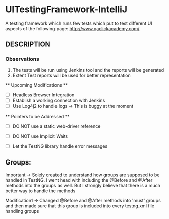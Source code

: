 # UITestingFramework-IntelliJ #
A testing framework which runs few tests which put to test different UI aspects of the following page:
http://www.qaclickacademy.com/

## DESCRIPTION ##


### Observations ###
1) The tests will be run using Jenkins tool and the reports will be generated
2) Extent Test reports will be used for better representation

** Upcoming Modifications **
- [ ] Headless Browser Integration
- [ ] Establish a working connection with Jenkins
- [ ] Use Log4j2 to handle logs -> This is buggy at the moment

** Pointers to be Addressed **
- [ ] DO NOT use a static web-driver reference
- [ ] DO NOT use Implicit Waits
- [ ] Let the TestNG library handle error messages



## Groups: ##

Important -> Solely created to understand how groups are supposed to be handled in TestNG. I went head with including the @Before and @After methods into the groups as well. But I strongly believe that there is a much better way to handle the methods

Modification1 -> Changed @Before and @After methods into 'must' groups and then made sure that this group is included into every testng.xml file handling groups
